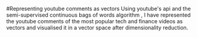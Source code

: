 
#Representing youtube comments as vectors
Using youtube's api and the semi-supervised continuous bags of words algorithm , I have represented
the youtube comments of the most popular tech and finance videos as vectors and visualised it in a 
vector space after dimensionality reduction. 